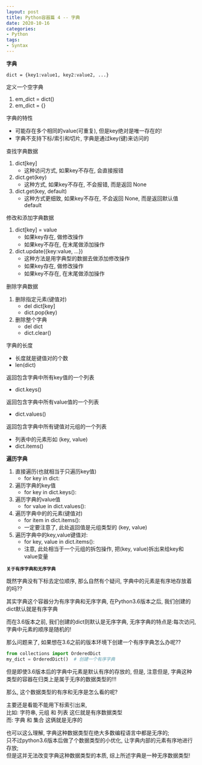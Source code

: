 ```yaml
---
layout: post
title: Python容器篇 4 -- 字典
date: 2020-10-16
categories:
- Python
tags:
- Syntax
---
```


**字典**

`dict = {key1:value1, key2:value2, ...}`

定义一个空字典
1. em_dict = dict()
2. em_dict = {}

字典的特性
* 可能存在多个相同的value(可重复), 但是key绝对是唯一存在的! 
* 字典不支持下标/索引和切片, 字典是通过key(键)来访问的

查找字典数据
1. dict[key] 
      * 这种访问方式, 如果key不存在, 会直接报错
2. dict.get(key)
      * 这种方式, 如果key不存在, 不会报错, 而是返回 None
3. dict.get(key, default)
      * 这种方式更细致, 如果key不存在, 不会返回 None, 而是返回默认值 default

修改和添加字典数据
1. dict[key] = value
      * 如果key存在, 做修改操作
      * 如果key不存在, 在末尾做添加操作
2. dict.update({key:value, ...})
      * 这种方法是用字典型的数据去做添加修改操作
      * 如果key存在, 做修改操作
      * 如果key不存在, 在末尾做添加操作

删除字典数据
1. 删除指定元素(键值对)
      * del dict[key]
      * dict.pop(key)
2. 删除整个字典
      * del dict
      * dict.clear()

字典的长度
* 长度就是键值对的个数
* len(dict)

返回包含字典中所有key值的一个列表
* dict.keys()

返回包含字典中所有value值的一个列表
* dict.values()

返回包含字典中所有键值对元组的一个列表
* 列表中的元素形如 (key, value)
* dict.items()

**遍历字典**
1. 直接遍历(也就相当于只遍历key值)
      * for key in dict:
2. 遍历字典的key值
      * for key in dict.keys():
3. 遍历字典的value值
      * for value in dict.values():
4. 遍历字典中的的元素(键值对)
      * for item in dict.items():
      * 一定要注意了, 此处返回值是元组类型的 (key, value)
5. 遍历字典中的key,value键值对:
      * for key, value in dict.items():
      * 注意, 此处相当于一个元组的拆包操作, 把(key, value)拆出来给key和value变量

**`关于有序字典和无序字典`**

既然字典没有下标去定位顺序, 那么自然有个疑问, 字典中的元素是有序地存放着的吗??<br>

其实字典这个容器分为有序字典和无序字典, 在Python3.6版本之后, 我们创建的dict默认就是有序字典<br>

而在3.6版本之前, 我们创建的dict则默认是无序字典, 无序字典的特点是:每次访问, 字典中元素的顺序是随机的!<br>

那么问题来了, 如果想在3.6之前的版本环境下创建一个有序字典怎么办呢??<br>

```python
from collections import OrderedDict
my_dict = OrderedDict()  # 创建一个有序字典
```

但是即使3.6版本后的字典中元素是默认有序的存放的, 但是, 注意但是, 字典这种类型的容器在归类上是属于无序的数据类型的!!!<br>

那么, 这个数据类型的有序和无序是怎么看的呢?<br>

主要还是看能不能用下标索引出来, <br>
比如: 字符串, 元组 和 列表 这仨就是有序数据类型<br>
而: 字典 和 集合 这俩就是无序的<br>

也可以这么理解, 字典这种数据类型在绝大多数编程语言中都是无序的;<br>
只不过python3.6版本后做了个数据类型的小优化, 让字典内部的元素有序地进行存放; <br>
但是这并无法改变字典这种数据类型的本质, 综上所述字典是一种无序数据类型!
